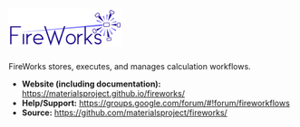 # <img alt="FireWorks" src="docs_rst/_static/FireWorks_logo.png" width="200">

FireWorks stores, executes, and manages calculation workflows.

- **Website (including documentation):** https://materialsproject.github.io/fireworks/
- **Help/Support:** https://groups.google.com/forum/#!forum/fireworkflows
- **Source:** https://github.com/materialsproject/fireworks/
